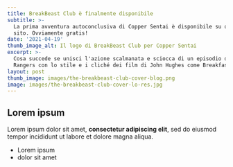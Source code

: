 ```yaml
---
title: BreakBeast Club è finalmente disponibile
subtitle: >-
  La prima avventura autoconclusiva di Copper Sentai è disponibile su questo
  sito. Ovviamente gratis!
date: '2021-04-19'
thumb_image_alt: Il logo di BreakBeast Club per Copper Sentai
excerpt: >-
  Cosa succede se unisci l'azione scalmanata e sciocca di un episodio dei Power
  Rangers con lo stile e i cliché dei film di John Hughes come Breakfast Club?
layout: post
thumb_image: images/the-breakbeast-club-cover-blog.png
image: images/the-breakbeast-club-cover-lo-res.jpg
---
```

## Lorem ipsum

Lorem ipsum dolor sit amet, **consectetur adipiscing elit**, sed do eiusmod tempor incididunt ut labore et dolore magna aliqua.

- Lorem ipsum
- dolor sit amet